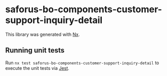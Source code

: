 # saforus-bo-components-customer-support-inquiry-detail

This library was generated with [Nx](https://nx.dev).

## Running unit tests

Run `nx test saforus-bo-components-customer-support-inquiry-detail` to execute the unit tests via [Jest](https://jestjs.io).
